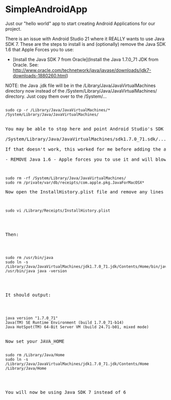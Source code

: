 SimpleAndroidApp
================

Just our "hello world" app to start creating Android Applications for our project.

There is an issue with Android Studio 21 where it REALLY wants to use Java SDK 7.
These are the steps to install is and (optionally) remove the Java SDK 1.6 that Apple 
Forces you to use:

- [Install the Java SDK 7 from Oracle](Install the Java 1.7.0_71 JDK from Oracle.
See: http://www.oracle.com/technetwork/java/javase/downloads/jdk7-downloads-1880260.html)

NOTE:  the Java .jdk file will be in the /Library/Java/JavaVirtualMachines directory now
instead of the /System/Library/Java/JavaVirtualMachines/ directory. 
Just copy them over to the /System/...

<pre><code>
sudo cp -r /Library/Java/JavaVirtualMachines/* /System/Library/Java/JavaVirtualMachines/
</code><pre>

You may be able to stop here and point Android Studio's SDK path to:

/System/Library/Java/JavaVirtualMachines/sdk1.7.0_71.sdk/...

If that doesn't work, this worked for me before adding the above path to the Android Studio SDK path:

- REMOVE Java 1.6 - Apple forces you to use it and will blow away any updates you try to install if it detects 1.6 at all

<pre><code>
sudo rm -rf /System/Library/Java/JavaVirtualMachines/
sudo rm /private/var/db/receipts/com.apple.pkg.JavaForMacOSX*
</code><pre>
Now open the InstallHistory.plist file and remove any lines that match the search for "java"

<pre><code>
sudo vi /Library/Receipts/InstallHistory.plist
</code></pre>

Then:

<pre><code>
sudo rm /usr/bin/java
sudo ln -s /Library/Java/JavaVirtualMachines/jdk1.7.0_71.jdk/Contents/Home/bin/java /usr/bin/java java -version
</code></pre>

It should output:
<pre><code>
java version "1.7.0_71"
Java(TM) SE Runtime Environment (build 1.7.0_71-b14)
Java HotSpot(TM) 64-Bit Server VM (build 24.71-b01, mixed mode)
</code><pre>

Now set your JAVA_HOME
<pre><code>
sudo rm /Library/Java/Home
sudo ln -s /Library/Java/JavaVirtualMachines/jdk1.7.0_71.jdk/Contents/Home /Library/Java/Home
</code></pre>

You will now be using Java SDK 7 instead of 6
